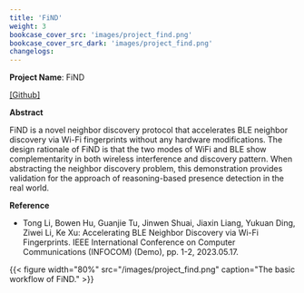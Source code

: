 ```yaml
---
title: 'FiND'
weight: 3
bookcase_cover_src: 'images/project_find.png'
bookcase_cover_src_dark: 'images/project_find.png'
changelogs:
---
```


**Project Name**: FiND

[ [Github] ](https://github.com/litonglab/find)

**Abstract**

FiND is a novel neighbor discovery protocol that accelerates BLE neighbor discovery via Wi-Fi fingerprints without any hardware modifications. The design rationale of FiND is that the two modes of WiFi and BLE show complementarity in both wireless interference and discovery pattern. When abstracting the neighbor discovery problem, this demonstration provides validation for the approach of reasoning-based presence detection in the real world.

**Reference**

 - Tong Li, Bowen Hu, Guanjie Tu, Jinwen Shuai, Jiaxin Liang, Yukuan Ding, Ziwei Li, Ke Xu: Accelerating BLE Neighbor Discovery via Wi-Fi Fingerprints. IEEE International Conference on Computer Communications (INFOCOM) (Demo), pp. 1-2, 2023.05.17.

{{< figure width="80%" src="/images/project_find.png" caption="The basic workflow of FiND." >}}